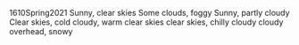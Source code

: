 1610Spring2021
Sunny, clear skies
Some clouds, foggy
Sunny, partly cloudy
Clear skies, cold
cloudy, warm
clear skies
clear skies, chilly
cloudy
cloudy overhead, snowy